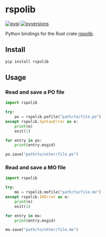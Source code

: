 # rspolib

[![pypi](https://img.shields.io/pypi/v/rspolib?logo=pypi&logoColor=white)](https://pypi.org/project/rspolib/) [![pyversions](https://img.shields.io/pypi/pyversions/rspolib?logo=python&logoColor=white)](https://pypi.org/project/rspolib/)

Python bindings for the Rust crate [rspolib].

## Install

```bash
pip install rspolib
```

## Usage

### Read and save a PO file

```python
import rspolib

try:
    po = rspolib.pofile("path/to/file.po")
except rspolib.SyntaxError as e:
    print(e)
    exit(1)

for entry in po:
    print(entry.msgid)

po.save("path/to/other/file.po")
```

### Read and save a MO file

```python
import rspolib

try:
    mo = rspolib.mofile("path/to/file.mo")
except rspolib.IOError as e:
    print(e)
    exit(1)

for entry in mo:
    print(entry.msgid)

mo.save("path/to/other/file.mo")
```

[rspolib]: https://github.com/mondeja/rspolib
